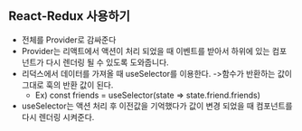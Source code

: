  ## React-Redux 사용하기

- 전체를 Provider로 감싸준다
- Provider는 리액트에서 액션이 처리 되었을 때 이벤트를 받아서 하위에 있는 컴포넌트가 다시 렌더링 될 수 있도록 도와줍니다.
- 리덕스에서 데이터를 가져올 때 useSelector를 이용한다. ->함수가 반환하는 값이 그대로 훅의 반환 값이 된다.
  - Ex) const friends = useSelector(state => state.friend.friends)
- useSelector는 액션 처리 후 이전값을 기억했다가 값이 변경 되었을 때 컴포넌트를 다시 렌더링 시켜준다.